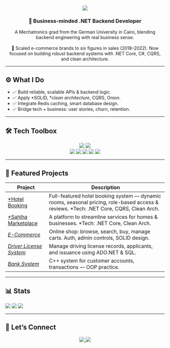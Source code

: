 <h1 align="center">
  <img src="https://readme-typing-svg.herokuapp.com/?font=Righteous&size=35&center=true&vCenter=true&width=500&height=70&duration=4000&lines=Hello+Hello!+👋;+I'm+Omar+Saad!;" />
</h1>

<h3 align="center">🧩 Business-minded .NET Backend Developer</h3>

<p align="center">
A Mechatronics grad from the German University in Cairo, blending backend engineering with real business sense.
<br><br>
🚀 Scaled e-commerce brands to six figures in sales (2018–2022). Now focused on building robust backend systems with .NET Core, C#, CQRS, and clean architecture.
</p>

---

## ⚙️ What I Do

- ✅ Build reliable, scalable APIs & backend logic.
- ✅ Apply *SOLID, **clean architecture*, CQRS, Onion.
- ✅ Integrate Redis caching, smart database design.
- ✅ Bridge tech + business: user stories, churn, retention.

---

## 🛠️ Tech Toolbox

<div align="center">
  <img src="https://skillicons.dev/icons?i=dotnet,c,cpp,typescript,angular,html,css,bootstrap,tailwind" />
  <img src="https://skillicons.dev/icons?i=postgres,sqlite,git,github,vscode,linux,postman,docker,aws,azure" />
  <br/>
  <img src="https://img.shields.io/badge/C%23-239120?style=for-the-badge&logo=c-sharp&logoColor=white" />
  <img src="https://img.shields.io/badge/SQL-4479A1?style=for-the-badge&logo=sql&logoColor=white" />
  <img src="https://img.shields.io/badge/Jira-0052CC?style=for-the-badge&logo=jira&logoColor=white" />
  <img src="https://img.shields.io/badge/Trello-026AA7?style=for-the-badge&logo=trello&logoColor=white" />
  <img src="https://img.shields.io/badge/Swagger-85EA2D?style=for-the-badge&logo=swagger&logoColor=black" />
</div>

---

## 🚀 Featured Projects

| Project | Description |
|---------|--------------|
| [*Hotel Booking](https://github.com/Mero0077/Hotel-Management) | Full-featured hotel booking system — dynamic rooms, seasonal pricing, role-based access & reviews. *Tech: .NET Core, CQRS, Clean Arch. |
| [*Sahlha Marketplace](https://github.com/Mero0077/SahlhaApp) | A platform to streamline services for homes & businesses. *Tech: .NET Core, Clean Arch. |
| [*E-Commerce*](https://github.com/Mero0077/E-CommerceProject) | Online shop: browse, search, buy, manage carts. Auth, admin controls, SOLID design. |
| [*Driver License System*](https://github.com/Mero0077/DriverLicenseSystemF) | Manage driving license records, applicants, and issuance using ADO.NET & SQL. |
| [*Bank System*](https://github.com/Mero0077/Bank-System) | C++ system for customer accounts, transactions — OOP practice. |

---

## 📊 Stats

![](https://github-readme-stats.vercel.app/api?username=Mero0077&theme=default_repocard&hide_border=true)
![](https://nirzak-streak-stats.vercel.app/?user=Mero0077&theme=default_repocard&hide_border=true)
![](https://github-readme-stats.vercel.app/api/top-langs/?username=Mero0077&theme=default_repocard&hide_border=true&layout=compact)

---

## 📌 Let’s Connect

<p align="center">
  <a href="mailto:omartalaatsaad2017@gmail.com">
    <img src="https://img.shields.io/badge/Gmail-EA4335?style=for-the-badge&logo=gmail&logoColor=white" />
  </a>
  <a href="https://www.linkedin.com/in/omartalaatsaad/">
    <img src="https://img.shields.io/badge/LinkedIn-0077B5?style=for-the-badge&logo=linkedin&logoColor=white" />
  </a>
</p>
